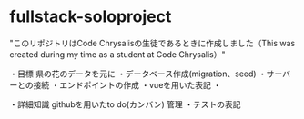 # fullstack-soloproject
"このリポジトリはCode Chrysalisの生徒であるときに作成しました（This was created during my time as a student at Code Chrysalis）"

・目標
県の花のデータを元に
・データベース作成(migration、seed)
・サーバーとの接続
・エンドポイントの作成
・vueを用いた表記
・


・詳細知識
githubを用いたto do(カンバン) 管理
・テストの表記




